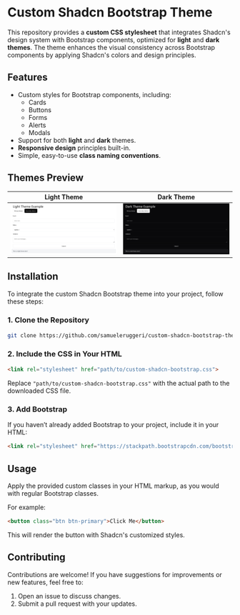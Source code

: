 
# Custom Shadcn Bootstrap Theme

This repository provides a **custom CSS stylesheet** that integrates Shadcn's design system with Bootstrap components, optimized for **light** and **dark themes**. The theme enhances the visual consistency across Bootstrap components by applying Shadcn's colors and design principles.

## Features

- Custom styles for Bootstrap components, including:
  - Cards
  - Buttons
  - Forms
  - Alerts
  - Modals
- Support for both **light** and **dark** themes.
- **Responsive design** principles built-in.
- Simple, easy-to-use **class naming conventions**.

## Themes Preview

Light Theme             | Dark Theme
:-------------------------:|:-------------------------:
![Light Theme](https://github.com/samueleruggeri/Custom-shadcn-bootstrap/blob/main/Light%20Theme.png)  |  ![Dark Theme](https://github.com/samueleruggeri/Custom-shadcn-bootstrap/blob/main/Dark%20Theme.png)

## Installation

To integrate the custom Shadcn Bootstrap theme into your project, follow these steps:

### 1. Clone the Repository

```bash
git clone https://github.com/samueleruggeri/custom-shadcn-bootstrap-theme.git
```

### 2. Include the CSS in Your HTML

```html
<link rel="stylesheet" href="path/to/custom-shadcn-bootstrap.css">
```

Replace `"path/to/custom-shadcn-bootstrap.css"` with the actual path to the downloaded CSS file.

### 3. Add Bootstrap

If you haven’t already added Bootstrap to your project, include it in your HTML:

```html
<link rel="stylesheet" href="https://stackpath.bootstrapcdn.com/bootstrap/5.1.0/css/bootstrap.min.css">
```

## Usage

Apply the provided custom classes in your HTML markup, as you would with regular Bootstrap classes.

For example:

```html
<button class="btn btn-primary">Click Me</button>
```

This will render the button with Shadcn's customized styles.

## Contributing

Contributions are welcome! If you have suggestions for improvements or new features, feel free to:

1. Open an issue to discuss changes.
2. Submit a pull request with your updates.

